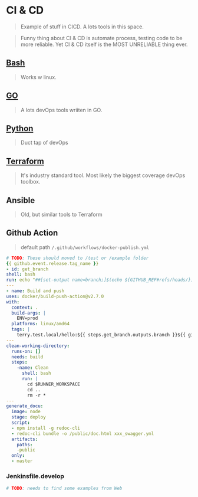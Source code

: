 # CI & CD
> Example of stuff in CICD. A lots tools in this space.

> Funny thing about CI & CD is automate process, testing code to be more reliable. Yet CI & CD itself is the MOST UNRELIABLE thing ever.
## [Bash](/devOps/local/bash.md)
> Works w linux.
## [GO](/development/go.md)
> A lots devOps tools wriiten in GO.
## [Python](/development/python/python.md)
> Duct tap of devOps
## [Terraform](./cloud/terrform.md)
> It's industry standard tool. Most likely the biggest coverage devOps toolbox.
## Ansible
> Old, but similar tools to Terraform

## Github Action
> default path `/.github/workflows/docker-publish.yml`

```yml
# TODO: These should moved to /test or /example folder
{{ github.event.release.tag_name }}
- id: get_branch
shell: bash
run: echo "##[set-output name=branch;]$(echo ${GITHUB_REF#refs/heads/})"
---
- name: Build and push
uses: docker/build-push-action@v2.7.0
with:
  context: .
  build-args: |
    ENV=prod
  platforms: linux/amd64
  tags: |
    terry.test.local/hello:${{ steps.get_branch.outputs.branch }}${{ github.run_number }}
---
clean-working-directory:
  runs-on: []
  needs: build
  steps:
    -name: Clean
      shell: bash
      run: |
        cd $RUNNER_WORKSPACE
        cd ..
        rm -r *
---
generate_docu:
  image: node
  stage: deploy
  script:
  - npm install -g redoc-cli
  - redoc-cli bundle -o /public/doc.html xxx_swagger.yml
  artifacts:
    paths:
    -public
  only:
  - master
```

### Jenkinsfile.develop
```bash
# TODO: needs to find some examples from Web
```